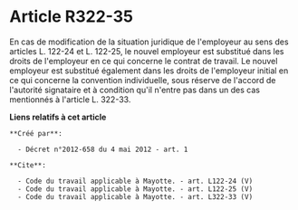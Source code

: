 # Article R322-35

En cas de modification de la situation juridique de l'employeur au sens des articles L. 122-24 et L. 122-25, le nouvel
employeur est substitué dans les droits de l'employeur en ce qui concerne le contrat de travail. Le nouvel employeur est
substitué également dans les droits de l'employeur initial en ce qui concerne la convention individuelle, sous réserve de
l'accord de l'autorité signataire et à condition qu'il n'entre pas dans un des cas mentionnés à l'article L. 322-33.

**Liens relatifs à cet article**

	**Créé par**:

	  - Décret n°2012-658 du 4 mai 2012 - art. 1

	**Cite**:

	  - Code du travail applicable à Mayotte. - art. L122-24 (V)
	  - Code du travail applicable à Mayotte. - art. L122-25 (V)
	  - Code du travail applicable à Mayotte. - art. L322-33 (V)
